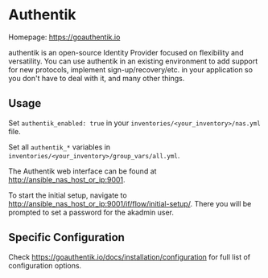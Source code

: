 # Authentik

Homepage: <https://goauthentik.io>

authentik is an open-source Identity Provider focused on flexibility and versatility. You can use authentik in an existing environment to add support for new protocols, implement sign-up/recovery/etc. in your application so you don't have to deal with it, and many other things.

## Usage

Set `authentik_enabled: true` in your `inventories/<your_inventory>/nas.yml` file.

Set all `authentik_*` variables in `inventories/<your_inventory>/group_vars/all.yml`.

The Authentik web interface can be found at <http://ansible_nas_host_or_ip:9001>.

To start the initial setup, navigate to <http://ansible_nas_host_or_ip:9001/if/flow/initial-setup/>. There you will be prompted to set a password for the akadmin user.

## Specific Configuration

Check <https://goauthentik.io/docs/installation/configuration> for full list of configuration options.
